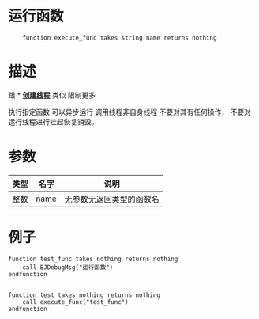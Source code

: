 
# 运行函数
```jass
    function execute_func takes string name returns nothing
```
# 描述

跟 * [**创建线程**](Jass/创建线程) 类似 限制更多 

执行指定函数 可以异步运行 调用线程非自身线程 不要对其有任何操作， 不要对运行线程进行挂起恢复销毁。

# 参数
类型|名字|说明
--|--|--
整数|name| 无参数无返回类型的函数名


# 例子

```jass
function test_func takes nothing returns nothing
    call BJDebugMsg("运行函数")
endfunction 


function test takes nothing returns nothing
    call execute_func("test_func")
endfunction 

```


